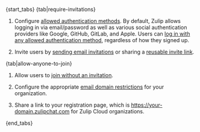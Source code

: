 {start_tabs}
{tab|require-invitations}

1. Configure [allowed authentication
   methods](/help/configure-authentication-methods). By default, Zulip allows
   logging in via email/password as well as various social authentication
   providers like Google, GitHub, GitLab, and Apple. Users can [log in with any
   allowed authentication method][logging-in], regardless of how they signed up.

1. Invite users by [sending email invitations][email-invitations] or
   sharing a [reusable invite link][invitation-links].

{tab|allow-anyone-to-join}

1. Allow users to [join without an invitation][set-if-invitations-required].

1. Configure the appropriate [email domain restrictions][restrict-email-domain]
   for your organization.

1. Share a link to your registration page, which is
   https://your-domain.zulipchat.com for Zulip Cloud organizations.

{end_tabs}

[email-invitations]:/help/invite-new-users#send-e-mail-invitations
[invitation-links]: /help/invite-new-users#create-an-invitation-link
[set-if-invitations-required]: /help/restrict-account-creation#set-whether-invitations-are-required-to-join
[restrict-email-domain]: /help/restrict-account-creation#configuring-email-domain-restrictions
[logging-in]: /help/logging-in
